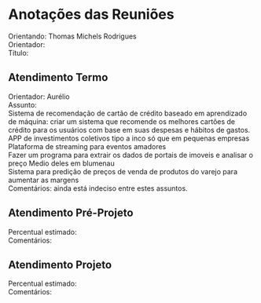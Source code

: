 # Anotações das Reuniões

Orientando: Thomas Michels Rodrigues  
Orientador:  
Título:  

## Atendimento Termo

Orientador: Aurélio  
Assunto:  
Sistema de recomendação de cartão de crédito baseado em aprendizado de máquina: criar um sistema que recomende os melhores cartões de crédito para os usuários com base em suas despesas e hábitos de gastos.  
APP de investimentos coletivos tipo a inco só que em pequenas empresas  
Plataforma de streaming para eventos amadores  
Fazer um programa para extrair os dados de portais de imoveis e analisar o preço Medio deles em blumenau  
Sistema para predição de preços de venda de produtos do varejo para aumentar as margens  
Comentários: ainda está indeciso entre estes assuntos.

## Atendimento Pré-Projeto

Percentual estimado:  
Comentários:  

## Atendimento Projeto

Percentual estimado:  
Comentários:  
